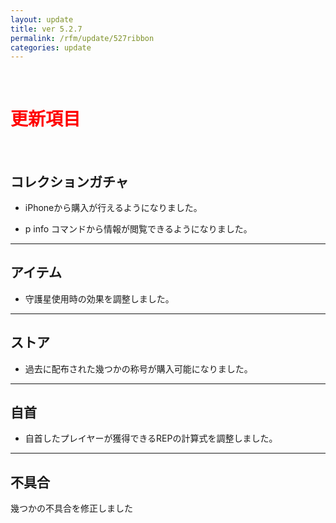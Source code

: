 ```yaml
---
layout: update
title: ver 5.2.7
permalink: /rfm/update/527ribbon
categories: update
---
```



<br>
<h1 id="1"><font color="red">更新項目</font></h1><br>




## <span class="green-badge">コレクションガチャ</span>     

+  iPhoneから購入が行えるようになりました。   

+  p info コマンドから情報が閲覧できるようになりました。  

  
-----------------------------------------------------  
## <span class="green-badge">アイテム</span>     

+  守護星使用時の効果を調整しました。   


-----------------------------------------------------  
## <span class="green-badge">ストア</span>      

+  過去に配布された幾つかの称号が購入可能になりました。  


-----------------------------------------------------  
## <span class="green-badge">自首</span>      

+  自首したプレイヤーが獲得できるREPの計算式を調整しました。 
  

-----------------------------------------------------  
## <span class="yellow-badge">不具合</span>      
幾つかの不具合を修正しました   

